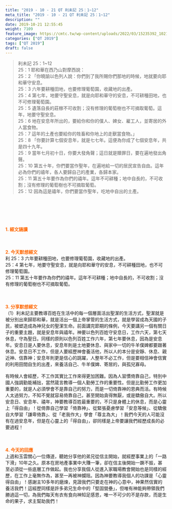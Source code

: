 ```yaml
---
title: "2019 - 10 - 21 QT 利未記 25：1~12"
meta_title: "2019 - 10 - 21 QT 利未記 25：1~12"
description: ""
date: 2019-10-21 12:55:45
weight: 7109
feature_image: https://cmtc.tw/wp-content/uploads/2022/03/15235392_10211799862337740_180693556567566654_o-1.webp
categories: ["QT 2019"]
tags: ["QT 2019"]
draft: false
---
```


<blockquote>利未記 25：1~12<br />
25：1 耶和華在西乃山對摩西說：<br />
25：2 「你曉諭以色列人說：你們到了我所賜你們那地的時候，地就要向耶和華守安息。<br />
25：3 六年要耕種田地，也要修理葡萄園，收藏地的出產。<br />
25：4 第七年，地要守聖安息，就是向耶和華守的安息，不可耕種田地，也不可修理葡萄園。<br />
25：5 遺落自長的莊稼不可收割；沒有修理的葡萄樹也不可摘取葡萄。這年，地要守聖安息。<br />
25：6 地在安息年所出的，要給你和你的僕人、婢女、雇工人，並寄居的外人當食物。<br />
25：7 這年的土產也要給你的牲畜和你地上的走獸當食物。」<br />
25：8 「你要計算七個安息年，就是七七年。這便為你成了七個安息年，共是四十九年。<br />
25：9 當年七月初十日，你要大發角聲；這日就是贖罪日，要在遍地發出角聲。<br />
25：10 第五十年，你們要當作聖年，在遍地給一切的居民宣告自由。這年必為你們的禧年，各人要歸自己的產業，各歸本家。<br />
25：11 第五十年要作為你們的禧年。這年不可耕種；地中自長的，不可收割；沒有修理的葡萄樹也不可摘取葡萄。<br />
25：12 因為這是禧年，你們要當作聖年，吃地中自出的土產。</blockquote><br />
&nbsp;<br />
<br />
&nbsp;<br />
<br />
<span style="color: #ff6600;"><strong>1. </strong><strong>經文誦讀</strong></span><br />
<br />
<span style="color: #ff6600;"><strong> </strong></span><br />
<br />
<span style="color: #ff6600;"><strong>2. 今天默想</strong><strong>經文<br />
</strong></span>利 25：3 六年要耕種田地，也要修理葡萄園，收藏地的出產。<br />
25：4 第七年，地要守聖安息，就是向耶和華守的安息，不可耕種田地，也不可修理葡萄園。<br />
25：11 第五十年要作為你們的禧年。這年不可耕種；地中自長的，不可收割；沒有修理的葡萄樹也不可摘取葡萄。<br />
<br />
&nbsp;<br />
<br />
<span style="color: #ff6600;"><strong>3. 分享默想經文<br />
</strong></span>（1）利未記主要教導百姓在生活中的每一個層面活出聖潔的生活方式，聖潔就是被分別出來歸耶和華，就是活出一個上帝掌管的生活方式，就是學習成為天國的子民，被塑造成為神兒女的聖潔生命。前面講完節期的條例，今天要講另一個有關日子的重要主題，就是安息年與禧年。神要以色列百姓守安息日，工作六天，第七天休息，守為聖日。同樣的原則以色列百姓工作六年，第七年要休息，因為是安息年。安息日是人要休息，安息年則是土地要休息、與家中一切的牛羊僕婢都要跟著休息。安息日不工作，但是人要經歷神會養活他，所以人的本分是安靜、休息、親近神、信靠神；安息年則更是信心的跳躍，人整年不必工作，但是要相信神會信實的利用田間自生的出產，來養活自己、牛羊僕婢、寄居的，與孤兒寡母。<br />
<br />
有時候人會經歷，不工作其實比工作來得更加困難。因為人習慣倚靠自己，特別中國人強調勤能補拙，當然箴言教導一個人勤勞工作的重要性。但是比勤勞工作更加重要的，就是人必須學會不是靠自己的努力，而是一切倚靠神的恩典而活。有時候人太過努力，不知不覺就容易倚靠自己，甚至開始貪得無厭，或是驕傲自大。所以安息日、安息年、禧年，神要教導百姓最重要的，不只是身體上的休息，而是心靈上「得自由」！從倚靠自己學習「倚靠神」、從緊張憂慮學習「安息等候」、從驕傲自大學習「謙卑倚靠」、從「老我作大」學會「尊主為大」！我們今天的人可能沒有在過安息年，但是在心靈上的「得自由」，卻同樣是上帝要讓我們經歷成長的必要過程！<br />
<br />
&nbsp;<br />
<br />
<span style="color: #ff6600;"><strong>4. 今天的回應<br />
</strong></span>上週和玉雲關心一位傳道，聽她分享他的弟兄從信主開始，就經歷事業上的「一路下滑」10年之久。原本在房地產事業中大賺一筆，卻在信主後開始一蹶不振，甚至必須從一些底層工作做起。我也分享我個人從進入家職場教會開始也是同樣的經歷，在工作上毫無作為，甚至一再被神攔阻。因為神要教導我個人的功課是「心靈得自由」！感謝主10多年的磨煉，見證我們只要走在神的心意中，神果然信實的養活我們！這經歷同樣是許多弟兄生命中的「堅固營壘」，但唯有神能夠帶領我們勝過這一切，為我們每天有衣有食向神知足感恩，唯一不可少的不是存款，而是生命的果子，求主幫助我們！<br />
<br />
&nbsp;
        
